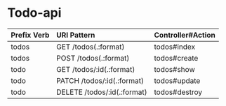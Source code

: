 # Todo-api

|Prefix Verb|URI Pattern|Controller#Action|
|:--|:--|:--|
|todos|GET   /todos(.:format)|todos#index|
|todos|POST  /todos(.:format)|todos#create|
|todo|GET    /todos/:id(.:format)|todos#show|
|todo|PATCH  /todos/:id(.:format)|todos#update|
|todo|DELETE /todos/:id(.:format)|todos#destroy|

